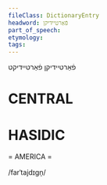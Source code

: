 ```yaml
---
fileClass: DictionaryEntry
headword: פֿאַרטיידיקן
part_of_speech: 
etymology: 
tags: 
---
```

פֿאַרטיידיקן
פֿאַרטיידיקט

CENTRAL
========

HASIDIC
=======
= AMERICA = 

/farˈtajdɪgn̩/
